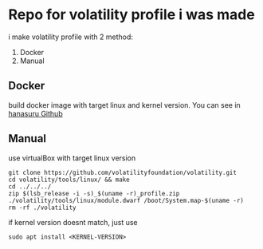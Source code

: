 # Repo for volatility profile i was made

i make volatility profile with 2 method:
1. Docker
2. Manual

## Docker
build docker image with target linux and kernel version. You can see in [hanasuru Github](https://github.com/hanasuru/vol_profile_builder)

## Manual
use virtualBox with target linux version
```
git clone https://github.com/volatilityfoundation/volatility.git
cd volatility/tools/linux/ && make
cd ../../../
zip $(lsb_release -i -s)_$(uname -r)_profile.zip ./volatility/tools/linux/module.dwarf /boot/System.map-$(uname -r)
rm -rf ./volatility
```
if kernel version doesnt match, just use
```
sudo apt install <KERNEL-VERSION>
```

